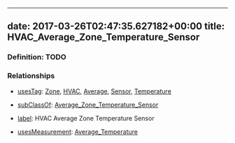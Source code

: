 
---
date: 2017-03-26T02:47:35.627182+00:00
title: HVAC_Average_Zone_Temperature_Sensor
---
### Definition: TODO

### Relationships

* [usesTag](https://brickschema.org/schema/1.0/BrickFrame#usesTag): [Zone](https://brickschema.org/schema/1.0/BrickTag#Zone), [HVAC](https://brickschema.org/schema/1.0/BrickTag#HVAC), [Average](https://brickschema.org/schema/1.0/BrickTag#Average), [Sensor](https://brickschema.org/schema/1.0/BrickTag#Sensor), [Temperature](https://brickschema.org/schema/1.0/BrickTag#Temperature)

* [subClassOf](http://www.w3.org/2000/01/rdf-schema#subClassOf): [Average_Zone_Temperature_Sensor](https://brickschema.org/schema/1.0/Brick#Average_Zone_Temperature_Sensor)

* [label](http://www.w3.org/2000/01/rdf-schema#label): HVAC Average Zone Temperature Sensor

* [usesMeasurement](https://brickschema.org/schema/1.0/BrickFrame#usesMeasurement): [Average_Temperature](https://brickschema.org/schema/1.0/Brick#Average_Temperature)
